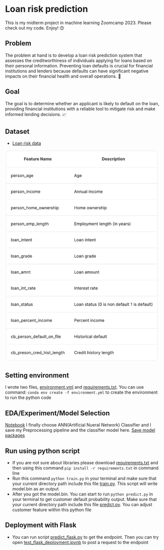 # Loan risk prediction

This is my midterm project in machine learning Zoomcamp 2023. Please check out my code. Enjoy! :blush:

## Problem
The problem at hand is to develop a loan risk prediction system that assesses the creditworthiness of individuals applying for loans based on their personal information. Preventing loan defaults is crucial for financial institutions and lenders because defaults can have significant negative impacts on their financial health and overall operations. :money_with_wings:

## Goal
The goal is to determine whether an applicant is likely to default on the loan, providing financial institutions with a reliable tool to mitigate risk and make informed lending decisions. :chart_with_upwards_trend:

## Dataset
- [Loan risk data](https://www.kaggle.com/datasets/laotse/credit-risk-dataset/data)

<img src="images/datadict.png" />


## Setting environment
I wrote two files, [environment.yml](environment.yml) and [requirements.txt](requirements.txt). You can use command: `conda env create -f environment.yml` to create the environment to run the python code


## EDA/Experiment/Model Selection
[Notebook](Loan_risk_pred.ipynb)
I finally choose ANN(Artificial Nueral Network) Classifier and I save my Preprocessing pipeline and the classifier model here. [Save model packages](model.bin)


## Run using python script
* If you are not sure about libraries please download [requirements.txt](requirements.txt) and then using this command `pip install -r requirements.txt` in command line
* Run this command `python train.py` in your terminal and make sure that your current directory path include this file [train.py](train.py). This script will write model.bin as an output
* After you got the model.bin. You can start to run `python predict.py` in your terminal to get customer default probability output. Make sure that your current directory path include this file [predict.py](predict.py). You can adjust customer feature within this python file


## Deployment with Flask
* You can run script [predict_flask.py](predict_flask.py) to get the endpoint. Then you can try open [test_flask_deployment.ipynb](test_flask_deployment.ipynb) to post a request to the endpoint